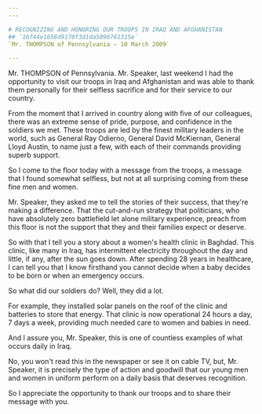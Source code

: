 ```yaml
---
---

# RECOGNIZING AND HONORING OUR TROOPS IN IRAQ AND AFGHANISTAN
## `16f44e1658d9170f3d1da5096761315e`
`Mr. THOMPSON of Pennsylvania — 10 March 2009`

---
```



Mr. THOMPSON of Pennsylvania. Mr. Speaker, last weekend I had the 
opportunity to visit our troops in Iraq and Afghanistan and was able to 
thank them personally for their selfless sacrifice and for their 
service to our country.

From the moment that I arrived in country along with five of our 
colleagues, there was an extreme sense of pride, purpose, and 
confidence in the soldiers we met. These troops are led by the finest 
military leaders in the world, such as General Ray Odierno, General 
David McKiernan, General Lloyd Austin, to name just a few, with each of 
their commands providing superb support.

So I come to the floor today with a message from the troops, a 
message that I found somewhat selfless, but not at all surprising 
coming from these fine men and women.

Mr. Speaker, they asked me to tell the stories of their success, that 
they're making a difference. That the cut-and-run strategy that 
politicians, who have absolutely zero battlefield let alone military 
experience, preach from this floor is not the support that they and 
their families expect or deserve.

So with that I tell you a story about a women's health clinic in 
Baghdad. This clinic, like many in Iraq, has intermittent electricity 
throughout the day and little, if any, after the sun goes down. After 
spending 28 years in healthcare, I can tell you that I know firsthand 
you cannot decide when a baby decides to be born or when an emergency 
occurs.

So what did our soldiers do? Well, they did a lot.

For example, they installed solar panels on the roof of the clinic 
and batteries to store that energy. That clinic is now operational 24 
hours a day, 7 days a week, providing much needed care to women and 
babies in need.

And I assure you, Mr. Speaker, this is one of countless examples of 
what occurs daily in Iraq.

No, you won't read this in the newspaper or see it on cable TV, but, 
Mr. Speaker, it is precisely the type of action and goodwill that our 
young men and women in uniform perform on a daily basis that deserves 
recognition.

So I appreciate the opportunity to thank our troops and to share 
their message with you.



